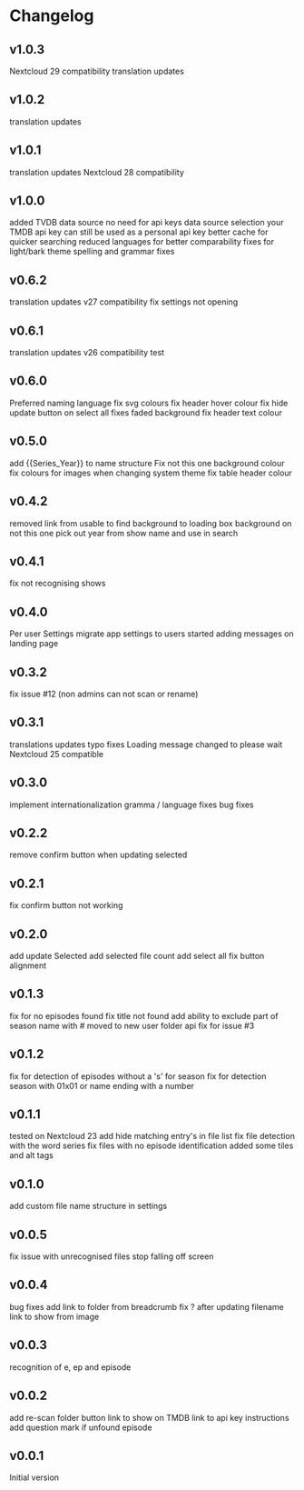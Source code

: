 # Changelog

## v1.0.3
  Nextcloud 29 compatibility
  translation updates

## v1.0.2
  translation updates

## v1.0.1
  translation updates
  Nextcloud 28 compatibility

## v1.0.0
  added TVDB data source
  no need for api keys
  data source selection
  your TMDB api key can still be used as a personal api key
  better cache for quicker searching
  reduced languages for better comparability
  fixes for light/bark theme
  spelling and grammar fixes

## v0.6.2
  translation updates
  v27 compatibility
  fix settings not opening

## v0.6.1
  translation updates
  v26 compatibility test

## v0.6.0
  Preferred naming language
  fix svg colours
  fix header hover colour
  fix hide update button on select all
  fixes faded background
  fix header text colour

## v0.5.0
  add {{Series_Year}} to name structure
  Fix not this one background colour 
  fix colours for images when changing system theme
  fix table header colour

## v0.4.2
  removed link from usable to find
  background to loading box
  background on not this one
  pick out year from show name and use in search  

## v0.4.1
  fix not recognising shows

## v0.4.0
  Per user Settings
  migrate app settings to users
  started adding messages on landing page

## v0.3.2
  fix issue #12 (non admins can not scan or rename)

## v0.3.1
  translations updates
  typo fixes
  Loading message changed to please wait
  Nextcloud 25 compatible  

## v0.3.0
  implement internationalization
  gramma / language fixes
  bug fixes

## v0.2.2
  remove confirm button when updating selected

## v0.2.1
  fix confirm button not working

## v0.2.0
  add update Selected
  add selected file count
  add select all
  fix button alignment

## v0.1.3
  fix for no episodes found
  fix title not found
  add ability to exclude part of season name with #
  moved to new user folder api
  fix for issue #3

## v0.1.2
  fix for detection of episodes without a 's' for season
  fix for detection season with 01x01 or name ending with a number

## v0.1.1
  tested on Nextcloud 23
  add hide matching entry's in file list
  fix file detection with the word series
  fix files with no episode identification
  added some tiles and alt tags

## v0.1.0
  add custom file name structure in settings

## v0.0.5
  fix issue with unrecognised files
  stop falling off screen

## v0.0.4
  bug fixes
  add link to folder from breadcrumb
  fix ? after updating filename
  link to show from image

## v0.0.3
  recognition of e, ep and episode

## v0.0.2
  add re-scan folder button
  link to show on TMDB
  link to api key instructions
  add question mark if unfound episode

## v0.0.1
Initial version
